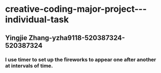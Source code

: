 # creative-coding-major-project---individual-task
## Yingjie Zhang-yzha9118-520387324-520387324
### I use timer to set up the fireworks to appear one after another at intervals of time.
